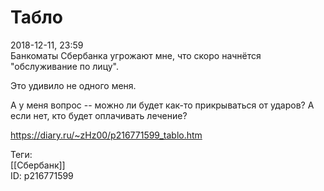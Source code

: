 Табло
======

   
 2018-12-11, 23:59   
  Банкоматы Сбербанка угрожают мне, что скоро начнётся "обслуживание по лицу".   
   
 Это удивило не одного меня.   
   
 А у меня вопрос -- можно ли будет как-то прикрываться от ударов? А если нет, кто будет оплачивать лечение?   
    
 <https://diary.ru/~zHz00/p216771599_tablo.htm>   
   
 Теги:   
 [[Сбербанк]]   
 ID: p216771599